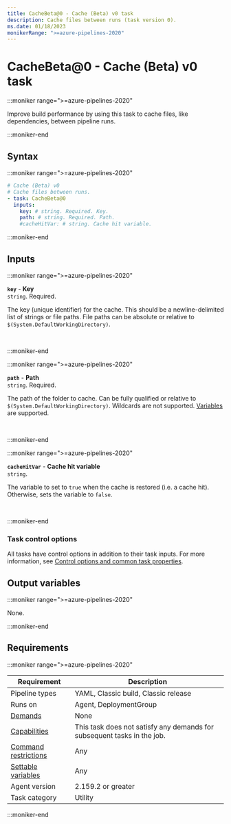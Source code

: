 ```yaml
---
title: CacheBeta@0 - Cache (Beta) v0 task
description: Cache files between runs (task version 0).
ms.date: 01/18/2023
monikerRange: ">=azure-pipelines-2020"
---
```


# CacheBeta@0 - Cache (Beta) v0 task

<!-- :::description::: -->
:::moniker range=">=azure-pipelines-2020"

<!-- :::editable-content name="description"::: -->
Improve build performance by using this task to cache files, like dependencies, between pipeline runs.
<!-- :::editable-content-end::: -->

:::moniker-end
<!-- :::description-end::: -->

<!-- :::syntax::: -->
## Syntax

:::moniker range=">=azure-pipelines-2020"

```yaml
# Cache (Beta) v0
# Cache files between runs.
- task: CacheBeta@0
  inputs:
    key: # string. Required. Key. 
    path: # string. Required. Path. 
    #cacheHitVar: # string. Cache hit variable.
```

:::moniker-end
<!-- :::syntax-end::: -->

<!-- :::inputs::: -->
## Inputs

<!-- :::item name="key"::: -->
:::moniker range=">=azure-pipelines-2020"

**`key`** - **Key**<br>
`string`. Required.<br>
<!-- :::editable-content name="helpMarkDown"::: -->
The key (unique identifier) for the cache. This should be a newline-delimited list of strings or file paths. File paths can be absolute or relative to `$(System.DefaultWorkingDirectory)`.
<!-- :::editable-content-end::: -->
<br>

:::moniker-end
<!-- :::item-end::: -->
<!-- :::item name="path"::: -->
:::moniker range=">=azure-pipelines-2020"

**`path`** - **Path**<br>
`string`. Required.<br>
<!-- :::editable-content name="helpMarkDown"::: -->
The path of the folder to cache. Can be fully qualified or relative to `$(System.DefaultWorkingDirectory)`. Wildcards are not supported. [Variables](/azure/devops/pipelines/build/variables) are supported.
<!-- :::editable-content-end::: -->
<br>

:::moniker-end
<!-- :::item-end::: -->
<!-- :::item name="cacheHitVar"::: -->
:::moniker range=">=azure-pipelines-2020"

**`cacheHitVar`** - **Cache hit variable**<br>
`string`.<br>
<!-- :::editable-content name="helpMarkDown"::: -->
The variable to set to `true` when the cache is restored (i.e. a cache hit). Otherwise, sets the variable to `false`.
<!-- :::editable-content-end::: -->
<br>

:::moniker-end
<!-- :::item-end::: -->

### Task control options

All tasks have control options in addition to their task inputs. For more information, see [Control options and common task properties](/azure/devops/pipelines/yaml-schema/steps-task#common-task-properties).
<!-- :::inputs-end::: -->

<!-- :::outputVariables::: -->
## Output variables

:::moniker range=">=azure-pipelines-2020"

None.

:::moniker-end
<!-- :::outputVariables-end::: -->

<!-- :::remarks::: -->
<!-- :::editable-content name="remarks"::: -->
<!-- :::editable-content-end::: -->
<!-- :::remarks-end::: -->

<!-- :::examples::: -->
<!-- :::editable-content name="examples"::: -->
<!-- :::editable-content-end::: -->
<!-- :::examples-end::: -->

<!-- :::properties::: -->
## Requirements

:::moniker range=">=azure-pipelines-2020"

| Requirement | Description |
|-------------|-------------|
| Pipeline types | YAML, Classic build, Classic release |
| Runs on | Agent, DeploymentGroup |
| [Demands](/azure/devops/pipelines/process/demands) | None |
| [Capabilities](/azure/devops/pipelines/agents/agents#capabilities) | This task does not satisfy any demands for subsequent tasks in the job. |
| [Command restrictions](/azure/devops/pipelines/security/templates#agent-logging-command-restrictions) | Any |
| [Settable variables](/azure/devops/pipelines/security/templates#agent-logging-command-restrictions) | Any |
| Agent version |  2.159.2 or greater |
| Task category | Utility |

:::moniker-end
<!-- :::properties-end::: -->

<!-- :::see-also::: -->
<!-- :::editable-content name="seeAlso"::: -->
<!-- :::editable-content-end::: -->
<!-- :::see-also-end::: -->
